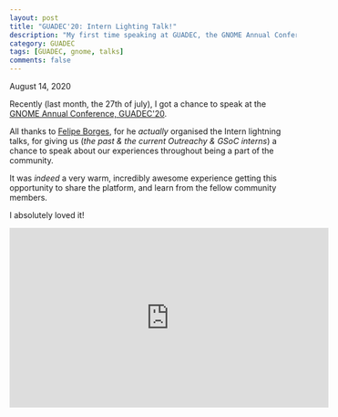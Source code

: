 ```yaml
---
layout: post
title: "GUADEC'20: Intern Lighting Talk!"
description: "My first time speaking at GUADEC, the GNOME Annual Conference!"
category: GUADEC
tags: [GUADEC, gnome, talks]
comments: false
---
```


August 14, 2020

Recently (last month, the 27th of july),  I got a chance to speak at the [GNOME Annual Conference, GUADEC'20](https://wiki.gnome.org/GUADEC).

All thanks to [Felipe Borges](https://feborg.es/), for he *actually* organised the Intern lightning talks, for giving us (*the past & the current Outreachy & GSoC interns*) a chance to speak about our experiences throughout being a part of the community.

It was *indeed* a very warm, incredibly awesome experience getting this opportunity to share the platform, and learn from the fellow community members.

I absolutely loved it! 

<iframe width="560" height="315" src="https://www.youtube.com/embed/VadiNFq26e8?start=3072" frameborder="0" allow="accelerometer; autoplay; encrypted-media; gyroscope; picture-in-picture" allowfullscreen></iframe>
